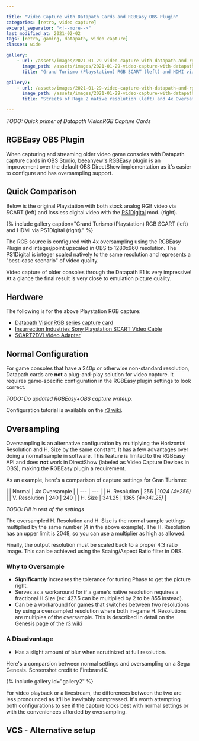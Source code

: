```yaml
---

title: "Video Capture with Datapath Cards and RGBEasy OBS Plugin"
categories: [retro, video capture]
excerpt_separator: "<!--more-->"
last_modified_at: 2021-02-02
tags: [retro, gaming, datapath, video capture]
classes: wide

gallery:
    - url: /assets/images/2021-01-29-video-capture-with-datapath-and-rgbeasy-obs-plugin/ps1_gt.png
      image_path: /assets/images/2021-01-29-video-capture-with-datapath-and-rgbeasy-obs-plugin/ps1_gt.png
      title: "Grand Turismo (Playstation) RGB SCART (left) and HDMI via PS1Digital (right)." 

gallery2:
    - url: /assets/images/2021-01-29-video-capture-with-datapath-and-rgbeasy-obs-plugin/FBX-OSSC-4x320-Genesis.png
      image_path: /assets/images/2021-01-29-video-capture-with-datapath-and-rgbeasy-obs-plugin/FBX-OSSC-4x320-Genesis.png
      title: "Streets of Rage 2 native resolution (left) and 4x Oversample (right)" 

---
```


*TODO: Quick primer of Datapath VisionRGB Capture Cards*

## RGBEasy OBS Plugin

When capturing and streaming older video game consoles with Datapath capture cards in OBS Studio, [beeanyew's RGBEasy plugin](https://github.com/beeanyew/datapath-RGBeasy) is an improvement over the default OBS DirectShow implementation as it's easier to configure and has oversampling support.

## Quick Comparison

Below is the original Playstation with both stock analog RGB video via SCART (left) and lossless digital video with the [PS1Digital](https://www.black-dog.tech/ps1digital.html) mod. (right).

{% include gallery caption="Grand Turismo (Playstation) RGB SCART (left) and HDMI via PS1Digital (right)." %}

The RGB source is configured with 4x oversampling using the RGBEasy Plugin and integer/point upscaled in OBS to 1280x960 resolution. The PS1Digital  is integer scaled natively to the same resolution and represents a "best-case scenario" of video quality.

Video capture of older consoles through the Datapath E1 is very impressive! At a glance the final result is very close to emulation picture quality.

## Hardware

The following is for the above Playstation RGB capture:

- [Datapath VisionRGB series capture card](https://ebay.to/39EwivC)
- [Insurrection Industries Sony Playstation SCART Video Cable](https://insurrectionindustries.com/product/sega-genesis-model-1-rgb-scart-cable/)
- [SCART2DVI Video Adapter](https://gamesconnection.co.uk/products/scart2dvi?variant=21855284101209)

## Normal  Configuration

For game consoles that have a 240p or otherwise non-standard resolution, Datapath cards are **not** a plug-and-play solution for video capture. It requires game-specific configuration in the RGBEasy plugin settings to look correct.

*TODO: Do updated RGBEasy+OBS capture writeup.*

Configuration tutorial is available on the [r3 wiki](https://r3.fyi/Datapath/Capture240p).

## Oversampling

Oversampling is an alternative configuration by multiplying the Horizontal Resolution and H. Size by the same constant. It has a few advantages over doing a normal sample in software. This feature is limited to the RGBEasy API and does **not** work in DirectShow (labeled as Video Capture Devices in OBS), making the RGBEasy plugin a requirement.

As an example, here's a comparison of capture settings for Gran Turismo:

|  | Normal | 4x Oversample |
| --- | --- |
| H. Resolution | 256 | 1024 *(4\*256)* |
| V. Resolution | 240 | 240 |
| H. Size | 341.25 | 1365 *(4\*341.25)* |

*TODO: Fill in rest of the settings*

The oversampled H. Resolution and H. Size is the normal sample settings multiplied by the same number (4 in the above example). The H. Resolution has an upper limit is 2048, so you can use a multiplier as high as allowed.

Finally, the output resolution must be scaled back to a proper 4:3 ratio image. This can be achieved using the Scaing/Aspect Ratio filter in OBS.

### Why to Oversample

- **Significantly** increases the tolerance for tuning Phase to get the picture right.
- Serves as a workaround for if a game's native resolution requires a fractional H.Size (ex: 427.5 can be multiplied by 2 to be 855 instead).
- Can be a workaround for games that switches between two resolutions by using a oversampled resolution where both in-game H. Resolutions are multiples of the oversample. This is described in detail on the Genesis page of the [r3 wiki](http://r3.fyi/VGC/GEN)


### A Disadvantage
- Has a slight amount of blur when scrutinized at full resolution.

Here's a comparsion between normal settings and oversampling on a Sega Genesis. Screenshot credit to FirebrandX.

{% include gallery id="gallery2" %}

For video playback or a livestream, the differences between the two are less pronounced as it'll be inevitably compressed. It's worth attempting both configurations to see if the capture looks best with normal settings or with the conveniences afforded by oversampling.

## VCS - Alternative setup


